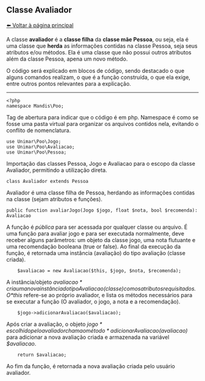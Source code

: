 ## Classe Avaliador
[⬅️ Voltar à página principal](../README.md)

A classe **avaliador** é a **classe filha** da **classe mãe Pessoa**, ou seja, ela é uma classe que **herda** as informações contidas na classe Pessoa, seja seus atributos e/ou métodos. Ela é uma classe que não possui outros atributos além da classe Pessoa, apena um novo método.

O código será explicado em blocos de código, sendo destacado o que alguns comandos realizam, o que é a função construída, o que ela exige, entre outros pontos relevantes para a explicação.

---
    <?php
    namespace Mandis\Poo;

Tag de abertura para indicar que o código é em php.
Namespace é como se fosse uma pasta virtual para organizar os arquivos contidos nela, evitando o conflito de nomenclatura.

    use Unimar\Poo\Jogo;
    use Unimar\Poo\Avaliacao;
    use Unimar\Poo\Pessoa;
    
Importação das classes Pessoa, Jogo e Avaliacao para o escopo da classe Avaliador, permitindo a utilização direta.

    class Avaliador extends Pessoa
    
Avaliador é uma classe filha de Pessoa, herdando as informações contidas na classe (sejam atributos e funções).

    public function avaliarJogo(Jogo $jogo, float $nota, bool $recomenda): Avaliacao
    
A função é *pública* para ser acessada por qualquer classe ou arquivo.
É uma função para avaliar jogo e para ser executada normalmente, deve receber alguns parâmetros: um objeto da classe jogo, uma nota flutuante e uma recomendação booleana (true or false).
Ao final da execução da função, é retornada uma instância (avaliação) do tipo avaliação (classe criada).

        $avaliacao = new Avaliacao($this, $jogo, $nota, $recomenda);
        
A instância/objeto *$avaliacao* cria uma nova instância do tipo Avaliacao (classe) com os atributos requisitados.
O *$this* refere-se ao próprio avaliador, e lista os métodos necessários para se executar a função (O avaliador, o jogo, a nota e a recomendação).

        $jogo->adicionarAvaliacao($avaliacao);
        
Após criar a avaliação, o objeto *$jogo* escolhido pelo avaliador chama o método *adicionarAvaliacao($avaliacao)* para adicionar a nova avaliação criada e armazenada na variável *$avaliacao*.

        return $avaliacao;
        
Ao fim da função, é retornada a nova avaliação criada pelo usuário avaliador.
